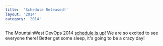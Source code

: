 ```yaml
---
title:  'Schedule Released!'
layout: '2014'
category: '2014'
---
```

The MountainWest DevOps 2014 [schedule is up](/2014/schedule)! We are so excited to see everyone there! Better get some sleep, it's going to be a crazy day!
